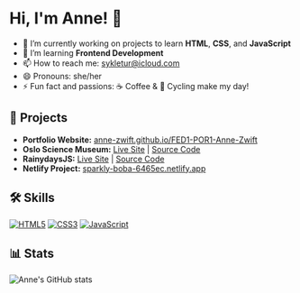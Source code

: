 # Hi, I'm Anne! 👋

- 🔭 I’m currently working on projects to learn **HTML**, **CSS**, and **JavaScript**
- 🌱 I’m learning **Frontend Development**
- 📫 How to reach me: sykletur@icloud.com
- 😄 Pronouns: she/her
- ⚡ Fun fact and passions: ☕ Coffee & 🚴 Cycling make my day!

## 🚀 Projects

- **Portfolio Website:** [anne-zwift.github.io/FED1-POR1-Anne-Zwift](https://anne-zwift.github.io/FED1-POR1-Anne-Zwift/)
- **Oslo Science Museum:** [Live Site](https://anne-zwift.github.io/Oslo-Science-Museum/) | [Source Code](https://github.com/Anne-Zwift/Oslo-Science-Museum)
- **RainydaysJS:** [Live Site](https://anne-zwift.github.io/RainydaysJS/) | [Source Code](https://github.com/Anne-Zwift/RainydaysJS)
- **Netlify Project:** [sparkly-boba-6465ec.netlify.app](https://sparkly-boba-6465ec.netlify.app/)

## 🛠️ Skills

[![HTML5](https://img.shields.io/badge/HTML5-E34F26?logo=html5&logoColor=white&style=flat)](#)
[![CSS3](https://img.shields.io/badge/CSS3-1572B6?logo=css3&logoColor=white&style=flat)](#)
[![JavaScript](https://img.shields.io/badge/JavaScript-F7DF1E?logo=javascript&logoColor=black&style=flat)](#)

## 📊 Stats

![Anne's GitHub stats](https://github-readme-stats.vercel.app/api?username=Anne-Zwift&show_icons=true)


<!---
Anne-Zwift/Anne-Zwift is a ✨ special ✨ repository because its `README.md` (this file) appears on your GitHub profile.
You can click the Preview link to take a look at your changes.
--->
